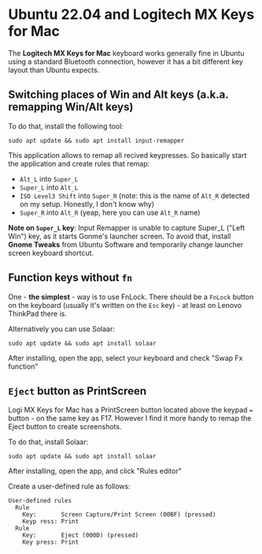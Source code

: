 # Ubuntu 22.04 and Logitech MX Keys for Mac

The **Logitech MX Keys for Mac** keyboard works generally fine in Ubuntu using a standard Bluetooth connection,
however it has a bit different key layout than Ubuntu expects. 

## Switching places of Win and Alt keys (a.k.a. remapping Win/Alt keys)

To do that, install the following tool:
```shell
sudo apt update && sudo apt install input-remapper
```

This application allows to remap all recived keypresses. So basically start the application and create rules that remap:

* `Alt_L` into `Super_L`
* `Super_L` into `Alt_L`
* `ISO Level3 Shift` into `Super_R` (note: this is the name of `Alt_R` detected on my setup. Honestly, I don't know why)
* `Super_R` into `Alt_R` (yeap, here you can use `Alt_R` name)

**Note on `Super_L` key**: Input Remapper is unable to capture Super_L ("Left Win") key, as it starts Gonme's launcher screen.
To avoid that, install **Gnome Tweaks** from Ubuntu Software and temporarily change launcher screen keyboard shortcut.

## Function keys without `fn`

One - **the simplest** - way is to use FnLock.
There should be a `FnLock` button on the keyboard (usually it's written on the `Esc` key) - at least on Lenovo ThinkPad there is.

Alternatively you can use Solaar:
```shell
sudo apt update && sudo apt install solaar
```
After installing, open the app, select your keyboard and check "Swap Fx function"

## `Eject` button as PrintScreen
Logi MX Keys for Mac has a PrintScreen button located above the keypad `=` button - on the same key as F17. However I find it more handy to remap the Eject button to create screenshots.

To do that, install Solaar:
```shell
sudo apt update && sudo apt install solaar
```
After installing, open the app, and click "Rules editor"

Create a user-defined rule as follows:
```text
User-defined rules
  Rule
    Key:       Screen Capture/Print Screen (00BF) (pressed)
    Keyp ress: Print
  Rule
    Key:       Eject (000D) (pressed)
    Key press: Print
```
